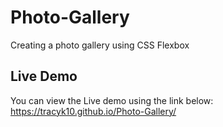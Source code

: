 # Photo-Gallery
Creating a photo gallery using CSS Flexbox
## Live Demo
You can view the Live demo using the link below:
https://tracyk10.github.io/Photo-Gallery/
